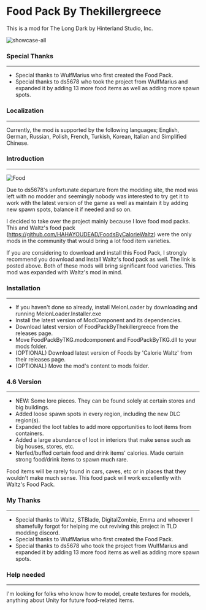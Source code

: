 # Food Pack By Thekillergreece

This is a mod for The Long Dark by Hinterland Studio, Inc.

![showcase-all](https://user-images.githubusercontent.com/95387832/230734658-9b9b34c6-03fe-4ce3-9d4d-9a30937db818.png)

### Special Thanks
---
- Special thanks to WulfMarius who first created the Food Pack.
- Special thanks to ds5678 who took the project from WulfMarius and expanded it by adding 13 more food items as well as adding more spawn spots.

### Localization
---
Currently, the mod is supported by the following languages; English, German, Russian, Polish, French, Turkish, Korean, Italian and Simplified Chinese.

### Introduction
---
![Food](https://user-images.githubusercontent.com/95387832/231141581-8d691398-e0a6-48f8-a7a5-365048ca2d68.jpg)

Due to ds5678's unfortunate departure from the modding site, the mod was left with no modder and seemingly nobody was interested to try get it to work with the latest version of the game as well as maintain it by adding new spawn spots, balance it if needed and so on.

I decided to take over the project mainly because I love food mod packs. This and Waltz's food pack (https://github.com/HAHAYOUDEAD/FoodsByCalorieWaltz) were the only mods in the community that would bring a lot food item varieties. 

If you are considering to download and install this Food Pack, I strongly recommend you download and install Waltz's food pack as well. The link is posted above. Both of these mods will bring significant food varieties. This mod was expanded with Waltz's mod in mind.

### Installation
---
- If you haven't done so already, install MelonLoader by downloading and running MelonLoader.Installer.exe
- Install the latest version of ModComponent and its dependencies.
- Download latest version of FoodPackByThekillergreece from the releases page.
- Move FoodPackByTKG.modcomponent and FoodPackByTKG.dll to your mods folder.
- (OPTIONAL) Download latest version of Foods by 'Calorie Waltz' from their releases page.
- (OPTIONAL) Move the mod's content to mods folder.

### 4.6 Version
---
- NEW: Some lore pieces. They can be found solely at certain stores and big buildings.
- Added loose spawn spots in every region, including the new DLC region(s).
- Expanded the loot tables to add more opportunities to loot items from containers.
- Added a large abundance of loot in interiors that make sense such as big houses, stores, etc.
- Nerfed/buffed certain food and drink items' calories. Made certain strong food/drink items to spawn much rare.

Food items will be rarely found in cars, caves, etc or in places that they wouldn't make much sense. This food pack will work excellently with Waltz's Food Pack.

### My Thanks
---
- Special thanks to Waltz, STBlade, DigitalZombie, Emma and whoever I shamefully forgot for helping me out reviving this project in TLD modding discord.
- Special thanks to WulfMarius who first created the Food Pack.
- Special thanks to ds5678 who took the project from WulfMarius and expanded it by adding 13 more food items as well as adding more spawn spots.

### Help needed
---
I'm looking for folks who know how to model, create textures for models, anything about Unity for future food-related items. 
